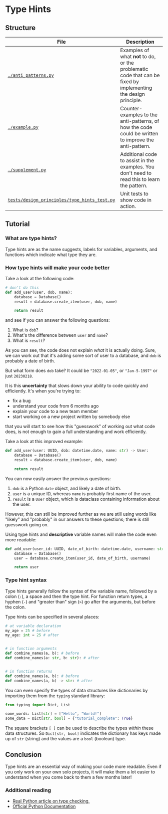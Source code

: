 # Type Hints

## Structure

| File                | Description |
| -----------         | ----------- |
| [`./anti_patterns.py`](anti_patterns.py)  | Examples of what **not** to do, or the problematic code that can be fixed by implementing the design principle.       |
| [`./example.py`](example.py)       | Counter-examples to the anti-patterns, of how the code could be written to improve the anti-pattern.        |
| [`./supplement.py`](supplement.py)     | Additional code to assist in the examples. You don't need to read this to learn the pattern.        |
| [`tests/design_principles/type_hints_test.py`](../../../tests/design_principles/type_hints_test.py)   | Unit tests to show code in action.        |

## Tutorial

### What are type hints?

Type hints are as the name suggests, labels for variables, arguments, and functions 
which indicate what type they are. 

### How type hints will make your code better

Take a look at the following code:

```python
# don't do this
def add_user(user, dob, name):
    database = Database()
    result = database.create_item(user, dob, name)

    return result
```

and see if you can answer the following questions:

1. What is `dob`?
2. What's the difference between `user` and `name`?
3. What is `result`?

As you can see, the code does not explain _what_ it is actually doing. Sure, we can work
out that it's adding some sort of user to a database, and `dob` is probably a date of
birth.

But what form does `dob` take? It could be `"2022-01-05"`, or `"Jan-5-1997"` or just
`20230218`.

It is this **uncertainty** that slows down your ability to code quickly and efficiently.
It's when you're trying to:

- fix a bug
- understand your code from 6 months ago
- explain your code to a new team member
- start working on a new project written by somebody else

that you will start to see how this "guesswork" of working out what code does, is not
enough to gain a full understanding and work efficiently.

Take a look at this improved example:

```python
def add_user(user: UUID, dob: datetime.date, name: str) -> User:
    database = Database()
    result = database.create_item(user, dob, name)

    return result
```

You can now easily answer the previous questions:
1. `dob` is a Python `date` object, and likely a date of birth.
2. `user` is a unique ID, whereas `name` is probably first name of the user.
3. `result` is a `User` object, which is dataclass containing information about the
user.

However, this can still be improved further as we are still using words like "likely"
and "probably" in our answers to these questions; there is still guesswork going on.

Using type hints and **descriptive** variable names will make the code even more
readable:

```python
def add_user(user_id: UUID, date_of_birth: datetime.date, username: str) -> User:
    database = Database()
    user = database.create_item(user_id, date_of_birth, username)

    return user
```

### Type hint syntax

Type hints generally follow the syntax of the variable name, followed by a colon (`:`), a
space and then the type hint. For function return types, a hyphen (`-`) and
"greater than" sign (`>`) go after the arguments, but before the colon.

Type hints can be specified in several places:

```python
# at variable declaration
my_age = 25 # before
my_age: int = 25 # after


# in function arguments
def combine_names(a, b): # before
def combine_names(a: str, b: str): # after


# in function returns
def combine_names(a, b): # before
def combine_names(a, b) -> str: # after
```

You can even specify the types of data structures like dictionaries by importing them
from the `typing` standard library:

```python
from typing import Dict, List

some_words: List[str] = ["Hello", "World!"]
some_data = Dict[str, bool] = {"tutorial_complete": True}
```

The square brackets `[ ]` can be used to describe the types _within_ these data
structures. So `Dict[str, bool]` indicates the dictionary has keys made up of `str`
(string) and the values are a `bool` (boolean) type.

## Conclusion

Type hints are an essential way of making your code more readable. Even if you only
work on your own solo projects, it will make them a lot easier to understand when you
come back to them a few months later!

### Additional reading

 - [Real Python article on type checking.](https://realpython.com/python-type-checking/)
 - [Official Python Documentation](https://docs.python.org/3/library/typing.html)
